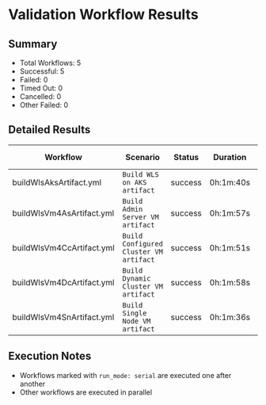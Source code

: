# Validation Workflow Results

## Summary
- Total Workflows: 5
- Successful: 5
- Failed: 0
- Timed Out: 0
- Cancelled: 0
- Other Failed: 0

## Detailed Results

| Workflow | Scenario | Status | Duration | Run URL |
|----------|----------|---------|-----------|----------|
| buildWlsAksArtifact.yml | `Build WLS on AKS artifact` | success | 0h:1m:40s | [View Run](https://github.com/oracle/weblogic-azure/actions/runs/18735754537) |
| buildWlsVm4AsArtifact.yml | `Build Admin Server VM artifact` | success | 0h:1m:57s | [View Run](https://github.com/oracle/weblogic-azure/actions/runs/18735756448) |
| buildWlsVm4CcArtifact.yml | `Build Configured Cluster VM artifact` | success | 0h:1m:51s | [View Run](https://github.com/oracle/weblogic-azure/actions/runs/18735758384) |
| buildWlsVm4DcArtifact.yml | `Build Dynamic Cluster VM artifact` | success | 0h:1m:58s | [View Run](https://github.com/oracle/weblogic-azure/actions/runs/18735760142) |
| buildWlsVm4SnArtifact.yml | `Build Single Node VM artifact` | success | 0h:1m:36s | [View Run](https://github.com/oracle/weblogic-azure/actions/runs/18735761763) |


## Execution Notes
- Workflows marked with `run_mode: serial` are executed one after another
- Other workflows are executed in parallel
